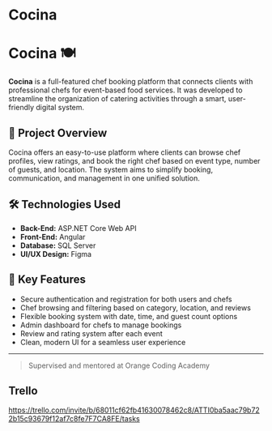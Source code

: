 # Cocina

# Cocina 🍽️

**Cocina** is a full-featured chef booking platform that connects clients with professional chefs for event-based food services. It was developed to streamline the organization of catering activities through a smart, user-friendly digital system.

## 🎯 Project Overview

Cocina offers an easy-to-use platform where clients can browse chef profiles, view ratings, and book the right chef based on event type, number of guests, and location. The system aims to simplify booking, communication, and management in one unified solution.

## 🛠️ Technologies Used

- **Back-End:** ASP.NET Core Web API  
- **Front-End:** Angular  
- **Database:** SQL Server  
- **UI/UX Design:** Figma

## 🔑 Key Features

- Secure authentication and registration for both users and chefs  
- Chef browsing and filtering based on category, location, and reviews  
- Flexible booking system with date, time, and guest count options  
- Admin dashboard for chefs to manage bookings  
- Review and rating system after each event  
- Clean, modern UI for a seamless user experience

---
> Supervised and mentored at Orange Coding Academy  

## Trello
https://trello.com/invite/b/68011cf62fb41630078462c8/ATTI0ba5aac79b722b15c93679f12af7c8fe7F7CA8FE/tasks
